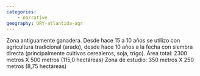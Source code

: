 ```yaml
---
categories: 
    - narrative
geography: URY-atlantida-agr
---
```


Zona antiguamente ganadera. Desde hace 15 a 10 años se utilizo con agricultura tradicional (arado), desde hace 10 años a la fecha con siembra directa (principalmente cultivos cerealeros, soja, trigo).
Área total: 2300 metros X 500 metros (115,0 hectáreas)
Zona de estudio: 350 metros X 250 metros (8,75 hectáreas)

